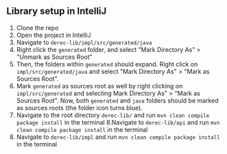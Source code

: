 ## Library setup in IntelliJ
1. Clone the repo
2. Open the project in IntelliJ
3. Navigate to `derec-lib/impl/src/generated/java`
4. Right click the `generated` folder, and select "Mark Directory As" > "Unmark as Sources Root"
5. Then, the folders within `generated` should expand. Right click on `impl/src/generated/java` and select "Mark Directory As" > "Mark as Sources Root".
6. Mark `generated` as sources root as well by right clicking on `impl/src/generated` and selecting Mark Directory As" > "Mark as Sources Root". Now, both `generated` and `java` folders should be marked as sources roots (the folder icon turns blue).
8. Navigate to the root directory `derec-lib/`  and run `mvn clean compile package install` in the terminal
8.Navigate to `derec-lib/api` and run `mvn clean compile package install` in the terminal
9. Navigate to `derec-lib/impl` and run `mvn clean compile package install` in the terminal

